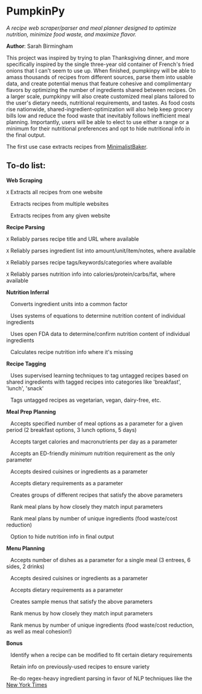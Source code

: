 # PumpkinPy
*A recipe web scraper/parser and meal planner designed to optimize nutrition, minimize food waste, and maximize flavor.*

**Author**: Sarah Birmingham

This project was inspired by trying to plan Thanksgiving dinner, 
and more specifically inspired by the single three-year old container of French's fried onions
that I can't seem to use up. When finished, pumpkinpy will be able to amass thousands of recipes
from different sources, parse them into usable data, and create potential menus that feature cohesive 
and complimentary flavors by optimizing the number of ingredients shared between recipes. On a larger 
scale, pumpkinpy will also create customized meal plans tailored to the user's dietary needs, 
nutritional requirements, and tastes. As food costs rise nationwide, shared-ingredient-optimization
will also help keep grocery bills low and reduce the food waste that inevitably follows inefficient 
meal planning. Importantly, users will be able to elect to use either a range or a minimum for their nutritional 
preferences and opt to hide nutritional info in the final output.

The first use case extracts recipes from [MinimalistBaker](https://minimalistbaker.com/).

## To-do list:
**Web Scraping**

`X` Extracts all recipes from one website

` ` Extracts recipes from multiple websites

` ` Extracts recipes from any given website

**Recipe Parsing**

`X` Reliably parses recipe title and URL where available

`X` Reliably parses ingredient list into amount/unit/item/notes, where available

`X` Reliably parses recipe tags/keywords/categories where available

`X` Reliably parses nutrition info into calories/protein/carbs/fat, where available

**Nutrition Inferral**

` ` Converts ingredient units into a common factor

` ` Uses systems of equations to determine nutrition content of individual ingredients

` ` Uses open FDA data to determine/confirm nutrition content of individual ingredients

` ` Calculates recipe nutrition info where it's missing

**Recipe Tagging**

` ` Uses supervised learning techniques to tag untagged recipes based on shared ingredients with 
tagged recipes into categories like 'breakfast', 'lunch', 'snack'

` ` Tags untagged recipes as vegetarian, vegan, dairy-free, etc.

**Meal Prep Planning**

` ` Accepts specified number of meal options as a parameter for a given period 
(2 breakfast options, 3 lunch options, 5 days)

` ` Accepts target calories and macronutrients per day as a parameter

` ` Accepts an ED-friendly *minimum* nutrition requirement as the only parameter

` ` Accepts desired cuisines or ingredients as a parameter 

` ` Accepts dietary requirements as a parameter

` ` Creates groups of different recipes that satisfy the above parameters

` ` Rank meal plans by how closely they match input parameters

` ` Rank meal plans by number of unique ingredients (food waste/cost reduction)

` ` Option to hide nutrition info in final output

**Menu Planning**

` ` Accepts number of dishes as a parameter for a single meal (3 entrees, 6 sides, 2 drinks)

` ` Accepts desired cuisines or ingredients as a parameter 

` ` Accepts dietary requirements as a parameter 

` ` Creates sample menus that satisfy the above parameters

` ` Rank menus by how closely they match input parameters

` ` Rank menus by number of unique ingredients (food waste/cost reduction, as well as meal cohesion!)

**Bonus**

 ` ` Identify when a recipe can be modified to fit certain dietary requirements

 ` ` Retain info on previously-used recipes to ensure variety

 ` ` Re-do regex-heavy ingredient parsing in favor of NLP techniques 
 like the [New York Times](https://archive.nytimes.com/open.blogs.nytimes.com/2015/04/09/extracting-structured-data-from-recipes-using-conditional-random-fields/)
